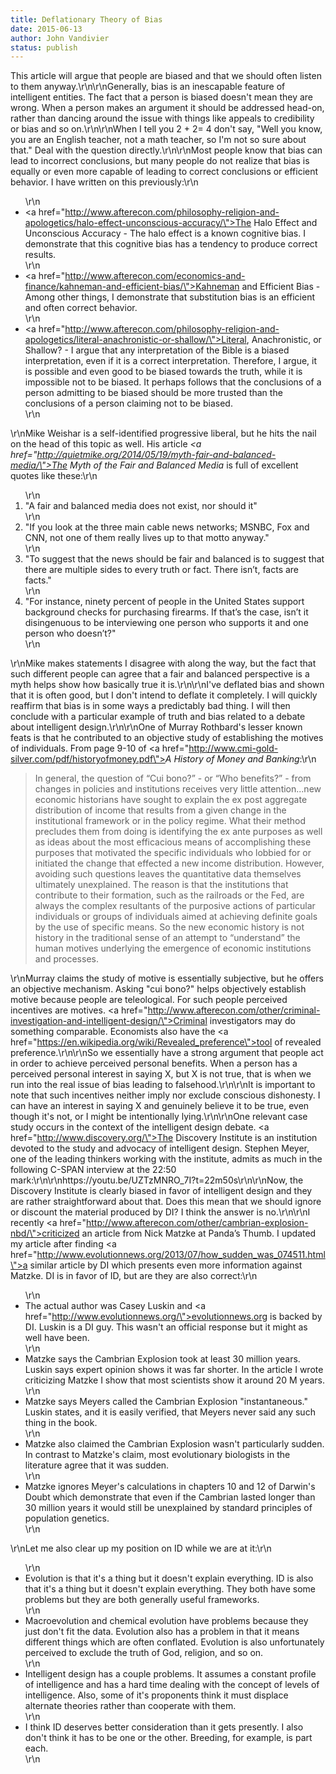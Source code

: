 ```yaml
---
title: Deflationary Theory of Bias
date: 2015-06-13
author: John Vandivier
status: publish
---
```


This article will argue that people are biased and that we should often listen to them anyway.\r\n\r\nGenerally, bias is an inescapable feature of intelligent entities. The fact that a person is biased doesn't mean they are wrong. When a person makes an argument it should be addressed head-on, rather than dancing around the issue with things like appeals to credibility or bias and so on.\r\n\r\nWhen I tell you 2 + 2= 4 don't say, \"Well you know, you are an English teacher, not a math teacher, so I'm not so sure about that.\" Deal with the question directly.\r\n\r\nMost people know that bias can lead to incorrect conclusions, but many people do not realize that bias is equally or even more capable of leading to correct conclusions or efficient behavior. I have written on this previously:\r\n<ul>\r\n	<li><a href=\"http://www.afterecon.com/philosophy-religion-and-apologetics/halo-effect-unconscious-accuracy/\">The Halo Effect and Unconscious Accuracy</a> - The halo effect is a known cognitive bias. I demonstrate that this cognitive bias has a tendency to produce correct results.</li>\r\n	<li><a href=\"http://www.afterecon.com/economics-and-finance/kahneman-and-efficient-bias/\">Kahneman and Efficient Bias</a> - Among other things, I demonstrate that substitution bias is an efficient and often correct behavior.</li>\r\n	<li><a href=\"http://www.afterecon.com/philosophy-religion-and-apologetics/literal-anachronistic-or-shallow/\">Literal, Anachronistic, or Shallow?</a> - I argue that any interpretation of the Bible is a biased interpretation, even if it is a correct interpretation. Therefore, I argue, it is possible and even good to be biased towards the truth, while it is impossible not to be biased. It perhaps follows that the conclusions of a person admitting to be biased should be more trusted than the conclusions of a person claiming not to be biased.</li>\r\n</ul>\r\nMike Weishar is a self-identified progressive liberal, but he hits the nail on the head of this topic as well. His article <em><a href=\"http://quietmike.org/2014/05/19/myth-fair-and-balanced-media/\">The Myth of the Fair and Balanced Media</a></em> is full of excellent quotes like these:\r\n<ol>\r\n	<li>\"A fair and balanced media does not exist, nor should it\"</li>\r\n	<li>\"If you look at the three main cable news networks; MSNBC, Fox and CNN, not one of them really lives up to that motto anyway.\"</li>\r\n	<li>\"To suggest that the news should be fair and balanced is to suggest that there are multiple sides to every truth or fact. There isn’t, facts are facts.\"</li>\r\n	<li>\"For instance, ninety percent of people in the United States support background checks for purchasing firearms. If that’s the case, isn’t it disingenuous to be interviewing one person who supports it and one person who doesn’t?\"</li>\r\n</ol>\r\nMike makes statements I disagree with along the way, but the fact that such different people can agree that a fair and balanced perspective is a myth helps show how basically true it is.\r\n\r\nI've deflated bias and shown that it is often good, but I don't intend to deflate it completely. I will quickly reaffirm that bias is in some ways a predictably bad thing. I will then conclude with a particular example of truth and bias related to a debate about intelligent design.\r\n\r\nOne of Murray Rothbard's lesser known feats is that he contributed to an objective study of establishing the motives of individuals. From page 9-10 of <a href=\"http://www.cmi-gold-silver.com/pdf/historyofmoney.pdf\"><em>A History of Money and Banking</em>:</a>\r\n<blockquote>In general, the question of “Cui bono?” - or “Who benefits?” - from changes in policies and institutions receives very little attention...new economic historians have sought to explain the ex post aggregate distribution of income that results from a given change in the institutional framework or in the policy regime. What their method precludes them from doing is identifying the ex ante purposes as well as ideas about the most efficacious means of accomplishing these purposes that motivated the specific individuals who lobbied for or initiated the change that effected a new income distribution. However, avoiding such questions leaves the quantitative data themselves ultimately unexplained. The reason is that the institutions that contribute to their formation, such as the railroads or the Fed, are always the complex resultants of the purposive actions of particular individuals or groups of individuals aimed at achieving definite goals by the use of specific means. So the new economic history is not history in the traditional sense of an attempt to “understand” the human motives underlying the emergence of economic institutions and processes.</blockquote>\r\nMurray claims the study of motive is essentially subjective, but he offers an objective mechanism. Asking \"cui bono?\" helps objectively establish motive because people are teleological. For such people perceived incentives are motives. <a href=\"http://www.afterecon.com/other/criminal-investigation-and-intelligent-design/\">Criminal investigators may do something comparable</a>. Economists also have the <a href=\"https://en.wikipedia.org/wiki/Revealed_preference\">tool of revealed preference</a>.\r\n\r\nSo we essentially have a strong argument that people act in order to achieve perceived personal benefits. When a person has a perceived personal interest in saying X, but X is not true, that is when we run into the real issue of bias leading to falsehood.\r\n\r\nIt is important to note that such incentives neither imply nor exclude conscious dishonesty. I can have an interest in saying X and genuinely believe it to be true, even though it's not, or I might be intentionally lying.\r\n\r\nOne relevant case study occurs in the context of the intelligent design debate. <a href=\"http://www.discovery.org/\">The Discovery Institute</a> is an institution devoted to the study and advocacy of intelligent design. Stephen Meyer, one of the leading thinkers working with the institute, admits as much in the following C-SPAN interview at the 22:50 mark:\r\n\r\nhttps://youtu.be/UZTzMNRO_7I?t=22m50s\r\n\r\nNow, the Discovery Institute is clearly biased in favor of intelligent design and they are rather straightforward about that. Does this mean that we should ignore or discount the material produced by DI? I think the answer is no.\r\n\r\nI recently <a href=\"http://www.afterecon.com/other/cambrian-explosion-nbd/\">criticized an article from Nick Matzke at Panda’s Thumb</a>. I updated my article after finding <a href=\"http://www.evolutionnews.org/2013/07/how_sudden_was_074511.html\">a similar article by DI</a> which presents even more information against Matzke. DI is in favor of ID, but are they are also correct:\r\n<ul>\r\n	<li>The actual author was Casey Luskin and <a href=\"http://www.evolutionnews.org/\">evolutionnews.org</a> is backed by DI. Luskin is a DI guy. This wasn't an official response but it might as well have been.</li>\r\n	<li>Matzke says the Cambrian Explosion took at least 30 million years. Luskin says expert opinion shows it was far shorter. In the article I wrote criticizing Matzke I show that most scientists show it around 20 M years.</li>\r\n	<li>Matzke says Meyers called the Cambrian Explosion \"instantaneous.\" Luskin states, and it is easily verified, that Meyers never said any such thing in the book.</li>\r\n	<li>Matzke also claimed the Cambrian Explosion wasn't particularly sudden. In contrast to Matzke's claim, most evolutionary biologists in the literature agree that it was sudden.</li>\r\n	<li>Matzke ignores Meyer's calculations in chapters 10 and 12 of Darwin's Doubt which demonstrate that even if the Cambrian lasted longer than 30 million years it would still be unexplained by standard principles of population genetics.</li>\r\n</ul>\r\nLet me also clear up my position on ID while we are at it:\r\n<ul>\r\n	<li>Evolution is that it's a thing but it doesn't explain everything. ID is also that it's a thing but it doesn't explain everything. They both have some problems but they are both generally useful frameworks.</li>\r\n	<li>Macroevolution and chemical evolution have problems because they just don't fit the data. Evolution also has a problem in that it means different things which are often conflated. Evolution is also unfortunately perceived to exclude the truth of God, religion, and so on.</li>\r\n	<li>Intelligent design has a couple problems. It assumes a constant profile of intelligence and has a hard time dealing with the concept of levels of intelligence. Also, some of it's proponents think it must displace alternate theories rather than cooperate with them.</li>\r\n	<li>I think ID deserves better consideration than it gets presently. I also don't think it has to be one or the other. Breeding, for example, is part each.</li>\r\n</ul>